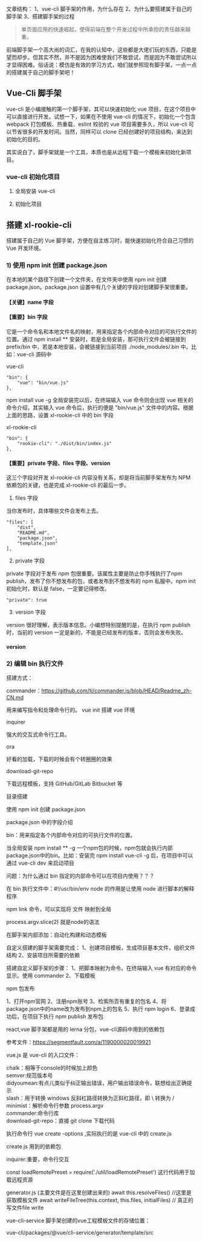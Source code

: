 文章结构：
1、vue-cli 脚手架的作用，为什么存在
2、为什么要搭建属于自己的脚手架
3、搭建脚手架的过程


> 单页面应用的快速崛起，使得前端在整个开发过程中所承担的责任越来越重。

前端脚手架一个高大尚的词汇，在我的认知中，这些都是大佬们玩的东西，只能是望而却步。但其实不然，并不是因为困难使我们不敢尝试，而是因为不敢尝试所以才显得困难。俗话说：模仿是有效的学习方式，咱们就参照现有脚手架，一点一点的搭建属于自己的脚手架吧！

## Vue-Cli 脚手架

vue-cli 是小编接触的第一个脚手架，其可以快速初始化 vue 项目，在这个项目中可以直接进行开发。试想一下，如果在不使用 vue-cli 的情况下，初始化一个包含 webpack 打包模板、热重载、eslint 校验的 vue 项目需要多久，所以 vue-cli 可以节省很多的开发时间。当然，同样可以 clone 已经创建好的项目结构，来达到初始化的目的。

其实说白了，脚手架就是一个工具，本质也是从远程下载一个模板来初始化新项目。

### vue-cli 初始化项目

1) 全局安装 vue-cli

2) 初始化项目

## 搭建 xl-rookie-cli

搭建属于自己的 Vue 脚手架，方便在自主练习时，能快速初始化符合自己习惯的 Vue 开发环境。

### 1) 使用 npm init 创建 package.json

在本地的某个路径下创建一个文件夹，在文件夹中使用 npm init 创建 package.json。package.json 设置中有几个关键的字段对创建脚手架很重要。

#### 【关键】name 字段


#### 【重要】bin 字段

它是一个命令名和本地文件名的映射，用来指定各个内部命令对应的可执行文件的位置。通过 npm install ** 安装时，若是全局安装，那可执行文件会被链接到 prefix/bin 中，若是本地安装，会被链接到当前项目 ./node_modules/.bin 中。比如：vue-cli 源码中

vue-cli

```
"bin": {
    "vue": "bin/vue.js"
},
```

npm install vue -g 全局安装完以后，在终端输入 vue 命令则会出现 vue 相关的命令介绍，其实输入 vue 命令后，执行的便是 "bin/vue.js" 文件中的内容。根据上面的思路，设置 xl-rookie-cli 中的 bin 字段

xl-rookie-cli 

```
"bin": {
    "rookie-cli": "./dist/bin/index.js"
},
```

#### 【重要】private 字段、files 字段、version

这三个字段对开发 xl-rookie-cli 内容没有关系，却是将当前脚手架发布为 NPM 依赖包的关键，也是完成 xl-rookie-cli 的最后一步。

1) files 字段

当你发布时，具体哪些文件会发布上去。

```
"files": [
    "dist",
    "README.md",
    "package.json",
    "template.json"
],
```

2) private 字段

private 字段对于发布 npm 包很重要。该属性主要是防止你手残执行了npm publish，发布了你不想发布的包，或者发布到不想发布的 npm 私服中。npm init 初始化时，默认是 false，一定要记得修改。

```
"private": true
```

3) version 字段

version 很好理解，表示版本信息。小编想特别提醒的是，在执行 npm publish 时，当前的 version 一定是新的，不能是已经发布的版本，否则会发布失败。
#### version



### 2) 编辑 bin 执行文件







搭建方式：

commander：https://github.com/tj/commander.js/blob/HEAD/Readme_zh-CN.md

用来编写指令和处理命令行的。 vue init 搭建 vue 环境

inquirer

强大的交互式命令行工具。

ora

好看的加载，下载的时候会有个转圈圈的效果

download-git-repo

下载远程模板，支持 GitHub/GitLab Bitbucket 等


目录搭建

使用 npm init 创建 package.json

package.json 中的字段介绍

bin：用来指定各个内部命令对应的可执行文件的位置。

当全局安装 npm install ** -g 一个npm包的时候，npm包就会执行内部package.json中的bin。比如：安装完 npm install vue-cli -g 后，在项目中可以通过 vue-cli dev 来启动项目

问题：为什么通过 bin 指定的内部命令可以在项目内使用？？？

在 bin 执行文件中：#!/usr/bin/env node  的作用是让使用 node 进行脚本的解释程序

npm link 命令，可以实现将 文件 映射到全局

process.argv.slice(2) 就是node的语法

在脚手架内部添加：自动化构建和动态模板

自定义搭建的脚手架需要完成：
1、创建项目模板，生成项目基本文件，组织文件结构
2、安装项目所需要的依赖

搭建自定义脚手架的步骤：
1、把脚本映射为命令。在终端输入 vue 有对应的命令显示。使用 commander 
2、下载模板



npm 包发布

1、打开npm官网
2、注册npm账号
3、检索所否有重复的包名
4、将package.json中的name改为发布到npm上的包名
5、执行 npm login
6、登录成功后，在项目下执行 npm publish 发布包


react,vue 脚手架都是用的 lerna 分包，vue-cli源码中用到的依赖包

参考文件：https://segmentfault.com/a/1190000020019921

vue.js 是 vue-cli 的入口文件：

chalk：相等于console的时候加上颜色  
semver:规范版本号  
didyoumean:有点儿类似于纠正输出错误，用户输出错误命令，联想给出正确提示  
slash：用于转换 windows 反斜杠路径转换为正斜杠路径，即 \ 转换为 /  
minimist：解析命令行参数  process.argv  
commander:命令行库  
download-git-repo：直接 git clone 下载代码


执行命令行 vue create <project-name> -options  ,实际执行的是 vue-cli 中的 create.js

create.js 用到的依赖包

inquirer:重要，命令行交互


const loadRemotePreset = require('./util/loadRemotePreset') 这行代码用于加载远程资源

generator.js (主要文件是在这里创建出来的)
await this.resolveFiles() //这里是获取模板文件
await writeFileTree(this.context, this.files, initialFiles) // 真正的写文件file write

vue-cli-service 脚手架创建的vue工程模板文件的存储位置：

vue-cli/packages/@vue/cli-service/generator/template/src